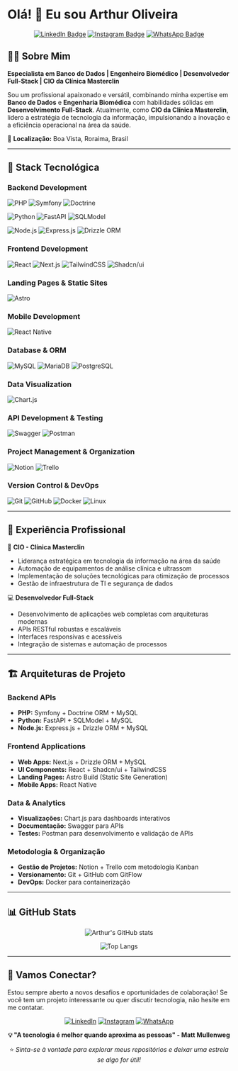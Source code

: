 # Olá! 👋 Eu sou Arthur Oliveira

<div align="center">

[![LinkedIn Badge](https://img.shields.io/badge/LinkedIn-0077B5?style=for-the-badge&logo=linkedin&logoColor=white)](https://www.linkedin.com/in/arthur-oliveira-oficial/)
[![Instagram Badge](https://img.shields.io/badge/Instagram-E4405F?style=for-the-badge&logo=instagram&logoColor=white)](https://www.instagram.com/arthur_oliveira_oficial/)
[![WhatsApp Badge](https://img.shields.io/badge/WhatsApp-25D366?style=for-the-badge&logo=whatsapp&logoColor=white)](https://wa.me/5595984037672)

</div>

## 👨‍💻 Sobre Mim

**Especialista em Banco de Dados | Engenheiro Biomédico | Desenvolvedor Full-Stack | CIO da Clínica Masterclin**

Sou um profissional apaixonado e versátil, combinando minha expertise em **Banco de Dados** e **Engenharia Biomédica** com habilidades sólidas em **Desenvolvimento Full-Stack**. Atualmente, como **CIO da Clínica Masterclin**, lidero a estratégia de tecnologia da informação, impulsionando a inovação e a eficiência operacional na área da saúde.

📍 **Localização:** Boa Vista, Roraima, Brasil

---

## 🚀 Stack Tecnológica

### Backend Development
![PHP](https://img.shields.io/badge/PHP-777BB4?style=for-the-badge&logo=php&logoColor=white)
![Symfony](https://img.shields.io/badge/Symfony-000000?style=for-the-badge&logo=symfony&logoColor=white)
![Doctrine](https://img.shields.io/badge/Doctrine-FC6A31?style=for-the-badge&logo=doctrine&logoColor=white)

![Python](https://img.shields.io/badge/Python-FFD43B?style=for-the-badge&logo=python&logoColor=blue)
![FastAPI](https://img.shields.io/badge/FastAPI-009688?style=for-the-badge&logo=fastapi&logoColor=white)
![SQLModel](https://img.shields.io/badge/SQLModel-009688?style=for-the-badge&logo=fastapi&logoColor=white)

![Node.js](https://img.shields.io/badge/Node.js-339933?style=for-the-badge&logo=nodedotjs&logoColor=white)
![Express.js](https://img.shields.io/badge/Express.js-000000?style=for-the-badge&logo=express&logoColor=white)
![Drizzle ORM](https://img.shields.io/badge/Drizzle-C5F74F?style=for-the-badge&logo=drizzle&logoColor=black)

### Frontend Development
![React](https://img.shields.io/badge/React-20232A?style=for-the-badge&logo=react&logoColor=61DAFB)
![Next.js](https://img.shields.io/badge/Next.js-000000?style=for-the-badge&logo=nextdotjs&logoColor=white)
![TailwindCSS](https://img.shields.io/badge/Tailwind_CSS-38B2AC?style=for-the-badge&logo=tailwind-css&logoColor=white)
![Shadcn/ui](https://img.shields.io/badge/shadcn/ui-000000?style=for-the-badge&logo=shadcnui&logoColor=white)

### Landing Pages & Static Sites
![Astro](https://img.shields.io/badge/Astro-0C1222?style=for-the-badge&logo=astro&logoColor=FDFDFE)

### Mobile Development
![React Native](https://img.shields.io/badge/React_Native-20232A?style=for-the-badge&logo=react&logoColor=61DAFB)

### Database & ORM
![MySQL](https://img.shields.io/badge/MySQL-005C84?style=for-the-badge&logo=mysql&logoColor=white)
![MariaDB](https://img.shields.io/badge/MariaDB-003545?style=for-the-badge&logo=mariadb&logoColor=white)
![PostgreSQL](https://img.shields.io/badge/PostgreSQL-316192?style=for-the-badge&logo=postgresql&logoColor=white)

### Data Visualization
![Chart.js](https://img.shields.io/badge/Chart.js-FF6384?style=for-the-badge&logo=chartdotjs&logoColor=white)

### API Development & Testing
![Swagger](https://img.shields.io/badge/Swagger-85EA2D?style=for-the-badge&logo=swagger&logoColor=black)
![Postman](https://img.shields.io/badge/Postman-FF6C37?style=for-the-badge&logo=postman&logoColor=white)

### Project Management & Organization
![Notion](https://img.shields.io/badge/Notion-000000?style=for-the-badge&logo=notion&logoColor=white)
![Trello](https://img.shields.io/badge/Trello-0052CC?style=for-the-badge&logo=trello&logoColor=white)

### Version Control & DevOps
![Git](https://img.shields.io/badge/Git-F05032?style=for-the-badge&logo=git&logoColor=white)
![GitHub](https://img.shields.io/badge/GitHub-100000?style=for-the-badge&logo=github&logoColor=white)
![Docker](https://img.shields.io/badge/Docker-2CA5E0?style=for-the-badge&logo=docker&logoColor=white)
![Linux](https://img.shields.io/badge/Linux-FCC624?style=for-the-badge&logo=linux&logoColor=black)

---

## 💼 Experiência Profissional

🏥 **CIO - Clínica Masterclin**
- Liderança estratégica em tecnologia da informação na área da saúde
- Automação de equipamentos de análise clínica e ultrassom
- Implementação de soluções tecnológicas para otimização de processos
- Gestão de infraestrutura de TI e segurança de dados

💻 **Desenvolvedor Full-Stack**
- Desenvolvimento de aplicações web completas com arquiteturas modernas
- APIs RESTful robustas e escaláveis
- Interfaces responsivas e acessíveis
- Integração de sistemas e automação de processos

---

## 🏗️ Arquiteturas de Projeto

### Backend APIs
- **PHP:** Symfony + Doctrine ORM + MySQL
- **Python:** FastAPI + SQLModel + MySQL
- **Node.js:** Express.js + Drizzle ORM + MySQL

### Frontend Applications
- **Web Apps:** Next.js + Drizzle ORM + MySQL
- **UI Components:** React + Shadcn/ui + TailwindCSS
- **Landing Pages:** Astro Build (Static Site Generation)
- **Mobile Apps:** React Native

### Data & Analytics
- **Visualizações:** Chart.js para dashboards interativos
- **Documentação:** Swagger para APIs
- **Testes:** Postman para desenvolvimento e validação de APIs

### Metodologia & Organização
- **Gestão de Projetos:** Notion + Trello com metodologia Kanban
- **Versionamento:** Git + GitHub com GitFlow
- **DevOps:** Docker para containerização

---

## 📊 GitHub Stats

<div align="center">

![Arthur's GitHub stats](https://github-readme-stats.vercel.app/api?username=arthur-oliveira-oficial&show_icons=true&theme=tokyonight)

![Top Langs](https://github-readme-stats.vercel.app/api/top-langs/?username=arthur-oliveira-oficial&layout=compact&theme=tokyonight)

</div>

---

## 🤝 Vamos Conectar?

Estou sempre aberto a novos desafios e oportunidades de colaboração! Se você tem um projeto interessante ou quer discutir tecnologia, não hesite em me contatar.

<div align="center">

[![LinkedIn](https://img.shields.io/badge/LinkedIn-0077B5?style=for-the-badge&logo=linkedin&logoColor=white)](https://www.linkedin.com/in/arthur-oliveira-oficial/)
[![Instagram](https://img.shields.io/badge/Instagram-E4405F?style=for-the-badge&logo=instagram&logoColor=white)](https://www.instagram.com/arthur_oliveira_oficial/)
[![WhatsApp](https://img.shields.io/badge/WhatsApp-25D366?style=for-the-badge&logo=whatsapp&logoColor=white)](https://wa.me/5595984037672)

**💡 "A tecnologia é melhor quando aproxima as pessoas" - Matt Mullenweg**

⭐ *Sinta-se à vontade para explorar meus repositórios e deixar uma estrela se algo for útil!*

</div>
